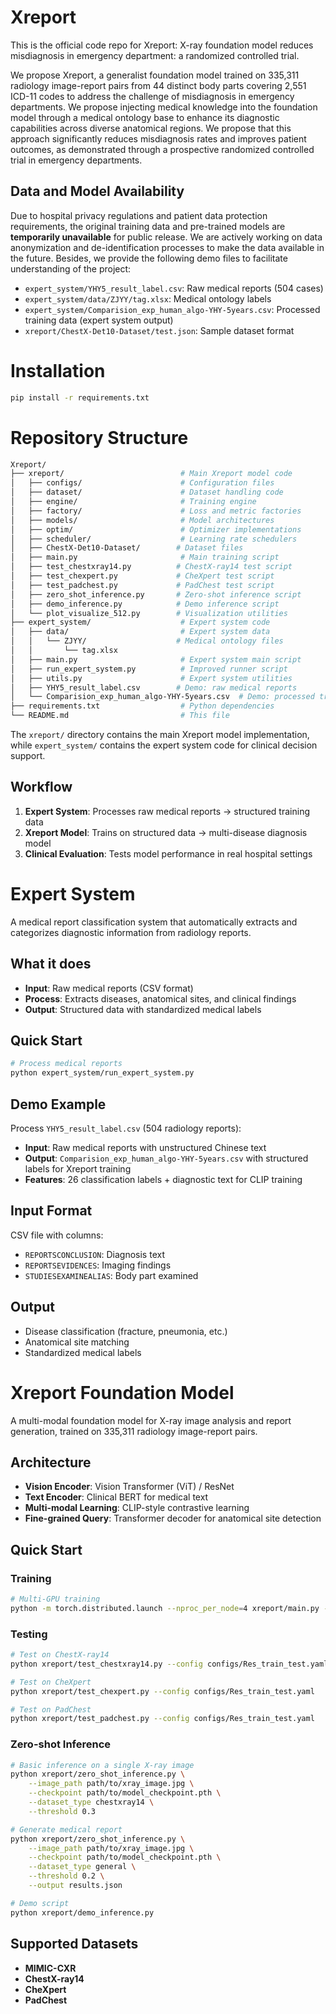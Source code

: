 # Xreport
This is the official code repo for Xreport: X-ray foundation model reduces misdiagnosis in emergency department: a randomized controlled trial. 

We propose Xreport, a generalist foundation model trained on 335,311 radiology image-report pairs from 44 distinct body parts covering 2,551 ICD-11 codes to address the challenge of misdiagnosis in emergency departments. We propose injecting medical knowledge into the foundation model through a medical ontology base to enhance its diagnostic capabilities across diverse anatomical regions. We propose that this approach significantly reduces misdiagnosis rates and improves patient outcomes, as demonstrated through a prospective randomized controlled trial in emergency departments.

## Data and Model Availability

Due to hospital privacy regulations and patient data protection requirements, the original training data and pre-trained models are **temporarily unavailable** for public release. We are actively working on data anonymization and de-identification processes to make the data available in the future. Besides, we provide the following demo files to facilitate understanding of the project:

- `expert_system/YHY5_result_label.csv`: Raw medical reports (504 cases)
- `expert_system/data/ZJYY/tag.xlsx`: Medical ontology labels
- `expert_system/Comparision_exp_human_algo-YHY-5years.csv`: Processed training data (expert system output)
- `xreport/ChestX-Det10-Dataset/test.json`: Sample dataset format

# Installation
```bash
pip install -r requirements.txt
```

# Repository Structure
```bash
Xreport/
├── xreport/                          # Main Xreport model code
│   ├── configs/                      # Configuration files
│   ├── dataset/                      # Dataset handling code
│   ├── engine/                       # Training engine
│   ├── factory/                      # Loss and metric factories
│   ├── models/                       # Model architectures
│   ├── optim/                        # Optimizer implementations
│   ├── scheduler/                    # Learning rate schedulers
│   ├── ChestX-Det10-Dataset/        # Dataset files
│   ├── main.py                       # Main training script
│   ├── test_chestxray14.py          # ChestX-ray14 test script
│   ├── test_chexpert.py             # CheXpert test script
│   ├── test_padchest.py             # PadChest test script
│   ├── zero_shot_inference.py       # Zero-shot inference script
│   ├── demo_inference.py            # Demo inference script
│   └── plot_visualize_512.py        # Visualization utilities
├── expert_system/                    # Expert system code
│   ├── data/                         # Expert system data
│   │   └── ZJYY/                    # Medical ontology files
│   │       └── tag.xlsx
│   ├── main.py                       # Expert system main script
│   ├── run_expert_system.py          # Improved runner script
│   ├── utils.py                      # Expert system utilities
│   ├── YHY5_result_label.csv        # Demo: raw medical reports
│   └── Comparision_exp_human_algo-YHY-5years.csv  # Demo: processed training data
├── requirements.txt                  # Python dependencies
└── README.md                         # This file
```

The `xreport/` directory contains the main Xreport model implementation, while `expert_system/` contains the expert system code for clinical decision support.

## Workflow
1. **Expert System**: Processes raw medical reports → structured training data
2. **Xreport Model**: Trains on structured data → multi-disease diagnosis model
3. **Clinical Evaluation**: Tests model performance in real hospital settings

# Expert System

A medical report classification system that automatically extracts and categorizes diagnostic information from radiology reports.

## What it does
- **Input**: Raw medical reports (CSV format)
- **Process**: Extracts diseases, anatomical sites, and clinical findings
- **Output**: Structured data with standardized medical labels

## Quick Start
```bash
# Process medical reports
python expert_system/run_expert_system.py
```

## Demo Example
Process `YHY5_result_label.csv` (504 radiology reports):
- **Input**: Raw medical reports with unstructured Chinese text
- **Output**: `Comparision_exp_human_algo-YHY-5years.csv` with structured labels for Xreport training
- **Features**: 26 classification labels + diagnostic text for CLIP training

## Input Format
CSV file with columns:
- `REPORTSCONCLUSION`: Diagnosis text
- `REPORTSEVIDENCES`: Imaging findings  
- `STUDIESEXAMINEALIAS`: Body part examined

## Output
- Disease classification (fracture, pneumonia, etc.)
- Anatomical site matching
- Standardized medical labels

# Xreport Foundation Model

A multi-modal foundation model for X-ray image analysis and report generation, trained on 335,311 radiology image-report pairs.

## Architecture
- **Vision Encoder**: Vision Transformer (ViT) / ResNet
- **Text Encoder**: Clinical BERT for medical text
- **Multi-modal Learning**: CLIP-style contrastive learning
- **Fine-grained Query**: Transformer decoder for anatomical site detection

## Quick Start

### Training
```bash
# Multi-GPU training
python -m torch.distributed.launch --nproc_per_node=4 xreport/main.py --config configs/Res_train.yaml
```

### Testing
```bash
# Test on ChestX-ray14
python xreport/test_chestxray14.py --config configs/Res_train_test.yaml

# Test on CheXpert
python xreport/test_chexpert.py --config configs/Res_train_test.yaml

# Test on PadChest
python xreport/test_padchest.py --config configs/Res_train_test.yaml
```

### Zero-shot Inference
```bash
# Basic inference on a single X-ray image
python xreport/zero_shot_inference.py \
    --image_path path/to/xray_image.jpg \
    --checkpoint path/to/model_checkpoint.pth \
    --dataset_type chestxray14 \
    --threshold 0.3

# Generate medical report
python xreport/zero_shot_inference.py \
    --image_path path/to/xray_image.jpg \
    --checkpoint path/to/model_checkpoint.pth \
    --dataset_type general \
    --threshold 0.2 \
    --output results.json

# Demo script
python xreport/demo_inference.py
```

## Supported Datasets
- **MIMIC-CXR**
- **ChestX-ray14** 
- **CheXpert**
- **PadChest**